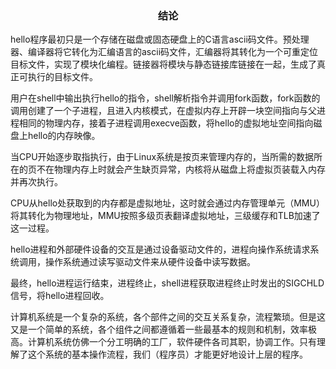 ### <center>结论</center>

hello程序最初只是一个存储在磁盘或固态硬盘上的C语言ascii码文件。预处理器、编译器将它转化为汇编语言的ascii码文件，汇编器将其转化为一个可重定位目标文件，实现了模块化编程。链接器将模块与静态链接库链接在一起，生成了真正可执行的目标文件。

用户在shell中输出执行hello的指令，shell解析指令并调用fork函数，fork函数的调用创建了一个子进程，且进入内核模式，在虚拟内存上开辟一块空间指向与父进程相同的物理内存，接着子进程调用execve函数，将hello的虚拟地址空间指向磁盘上hello的内存映像。

当CPU开始逐步取指执行，由于Linux系统是按页来管理内存的，当所需的数据所在的页不在物理内存上时就会产生缺页异常，内核将从磁盘上将虚拟页装载入内存并再次执行。

CPU从hello处获取到的内存都是虚拟地址，这时就会通过内存管理单元（MMU）将其转化为物理地址，MMU按照多级页表翻译虚拟地址，三级缓存和TLB加速了这一过程。

hello进程和外部硬件设备的交互是通过设备驱动文件的，进程向操作系统请求系统调用，操作系统通过读写驱动文件来从硬件设备中读写数据。

最终，hello进程运行结束，进程终止，shell进程获取进程终止时发出的SIGCHLD信号，将hello进程回收。

计算机系统是一个复杂的系统，各个部件之间的交互关系复杂，流程繁琐。但是这又是一个简单的系统，各个组件之间都遵循着一些最基本的规则和机制，效率极高。计算机系统仿佛一个分工明确的工厂，软件硬件各司其职，协调工作。只有理解了这个系统的基本操作流程，我们（程序员）才能更好地设计上层的程序。